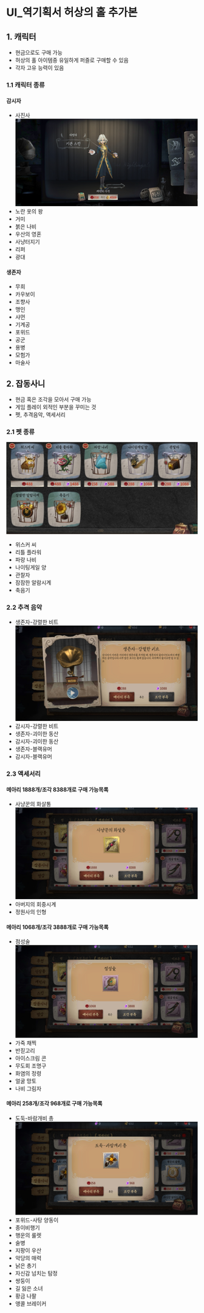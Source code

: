# UI_역기획서 허상의 홀 추가본

## 1. 캐릭터
 * 현금으로도 구매 가능
 * 허상의 홀 아이템중 유일하게 퍼즐로 구매할 수 있음
 * 각자 고유 능력이 있음

### 1.1 캐릭터 종류

#### 감시자
  * 사진사
      ![감시자_예시](https://github.com/straipe/2018920028-intro/blob/master/UI_%EC%BA%90%EB%A6%AD%ED%84%B0%2B%EC%9E%A1%EB%8F%99%EC%82%AC%EB%8B%88/%EC%BA%90%EB%A6%AD%ED%84%B0%2B%EC%9E%A1%EB%8F%99%EC%82%AC%EB%8B%88_%EC%98%88%EC%8B%9C/%EA%B0%90%EC%8B%9C%EC%9E%90_%EC%98%88%EC%8B%9C.png)
  * 노란 옷의 왕
  * 거미
  * 붉은 나비
  * 우산의 영혼
  * 사냥터지기
  * 리퍼
  * 광대

#### 생존자
  * 무희
  * 카우보이
  * 조향사
  * 맹인
  * 샤먼
  * 기계공
  * 포위드
  * 공군
  * 용병
  * 모험가
  * 마술사

## 2. 잡동사니
 * 현금 혹은 조각을 모아서 구매 가능
 * 게임 플레이 외적인 부분을 꾸미는 것
 * 펫, 추격음악, 액세서리

### 2.1 펫 종류
 ![잡동사니_펫](https://github.com/straipe/2018920028-intro/blob/master/UI_%EC%BA%90%EB%A6%AD%ED%84%B0%2B%EC%9E%A1%EB%8F%99%EC%82%AC%EB%8B%88/%EC%BA%90%EB%A6%AD%ED%84%B0%2B%EC%9E%A1%EB%8F%99%EC%82%AC%EB%8B%88_%EC%98%88%EC%8B%9C/%EC%9E%A1%EB%8F%99%EC%82%AC%EB%8B%88-%ED%8E%AB.png)
 * 위스커 씨
 * 리틀 플라워
 * 파랑 나비
 * 나이팅게일 양
 * 관찰자
 * 잠잠한 알람시계
 * 축음기

### 2.2 추격 음악
 * 생존자-강렬한 비트
    ![추각음악_예시](https://github.com/straipe/2018920028-intro/blob/master/UI_%EC%BA%90%EB%A6%AD%ED%84%B0%2B%EC%9E%A1%EB%8F%99%EC%82%AC%EB%8B%88/%EC%BA%90%EB%A6%AD%ED%84%B0%2B%EC%9E%A1%EB%8F%99%EC%82%AC%EB%8B%88_%EC%98%88%EC%8B%9C/%EC%B6%94%EA%B2%A9%EC%9D%8C%EC%95%85_%EC%98%88%EC%8B%9C.png)
 * 감시자-강렬한 비트
 * 생존자-괴이한 동산
 * 감시자-괴이한 동산
 * 생존자-블랙유머
 * 감시자-블랙유머

### 2.3 액세서리
 #### 메아리 1888개/조각 8388개로 구매 가능목록 
 * 사냥꾼의 화살통
 ![액세서리_예시1](https://github.com/straipe/2018920028-intro/blob/master/UI_%EC%BA%90%EB%A6%AD%ED%84%B0%2B%EC%9E%A1%EB%8F%99%EC%82%AC%EB%8B%88/%EC%BA%90%EB%A6%AD%ED%84%B0%2B%EC%9E%A1%EB%8F%99%EC%82%AC%EB%8B%88_%EC%98%88%EC%8B%9C/%EC%95%A1%EC%84%B8%EC%84%9C%EB%A6%AC_%EC%98%88%EC%8B%9C1.png)
 * 아버지의 회중시계
 * 정원사의 인형
 #### 메아리 1068개/조각 3888개로 구매 가능목록
 * 점성술
 ![액세서리_예시2](https://github.com/straipe/2018920028-intro/blob/master/UI_%EC%BA%90%EB%A6%AD%ED%84%B0%2B%EC%9E%A1%EB%8F%99%EC%82%AC%EB%8B%88/%EC%BA%90%EB%A6%AD%ED%84%B0%2B%EC%9E%A1%EB%8F%99%EC%82%AC%EB%8B%88_%EC%98%88%EC%8B%9C/%EC%95%A1%EC%84%B8%EC%84%9C%EB%A6%AC_%EC%98%88%EC%8B%9C2.png)
 * 가죽 채찍
 * 반짇고리
 * 아이스크림 콘
 * 무도회 조명구
 * 화염의 정령
 * 얼굴 망토
 * 나비 그림자
 #### 메아리 258개/조각 968개로 구매 가능목록
 * 도둑-바람개비 총
 ![액세서리_예시3](https://github.com/straipe/2018920028-intro/blob/master/UI_%EC%BA%90%EB%A6%AD%ED%84%B0%2B%EC%9E%A1%EB%8F%99%EC%82%AC%EB%8B%88/%EC%BA%90%EB%A6%AD%ED%84%B0%2B%EC%9E%A1%EB%8F%99%EC%82%AC%EB%8B%88_%EC%98%88%EC%8B%9C/%EC%95%A1%EC%84%B8%EC%84%9C%EB%A6%AC_%EC%98%88%EC%8B%9C3.png)
 * 포위드-사탕 양동이
 * 종이비행기
 * 행운의 룰렛
 * 술병
 * 지팡이 우산
 * 악당의 매력
 * 낡은 총기
 * 자신감 넘치는 탐정
 * 쌍둥이
 * 길 잃은 소녀
 * 황금 나팔
 * 앵콜 브레이커
